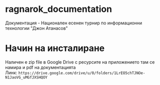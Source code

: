 # ragnarok_documentation
Документация - Национален есенен турнир по информационни технологии "Джон Атанасов"
# Начин на инсталиране
Наличен е zip file в Google Drive с ресурсите на приложението там се намира и pdf на документацията\
Линк: `https://drive.google.com/drive/u/0/folders/1LrEO5chTJNOe-N1JaoVG_uMGfJXSHQOY`



